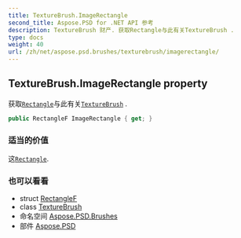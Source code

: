 ```yaml
---
title: TextureBrush.ImageRectangle
second_title: Aspose.PSD for .NET API 参考
description: TextureBrush 财产. 获取Rectangle与此有关TextureBrush .
type: docs
weight: 40
url: /zh/net/aspose.psd.brushes/texturebrush/imagerectangle/
---
```

## TextureBrush.ImageRectangle property

获取[`Rectangle`](../../../aspose.psd/rectangle/)与此有关[`TextureBrush`](../) .

```csharp
public RectangleF ImageRectangle { get; }
```

### 适当的价值

这[`Rectangle`](../../../aspose.psd/rectangle/).

### 也可以看看

* struct [RectangleF](../../../aspose.psd/rectanglef/)
* class [TextureBrush](../)
* 命名空间 [Aspose.PSD.Brushes](../../texturebrush/)
* 部件 [Aspose.PSD](../../../)


